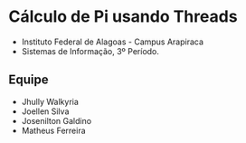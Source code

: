 # Cálculo de Pi usando Threads
- Instituto Federal de Alagoas - Campus Arapiraca
- Sistemas de Informação, 3º Período.

## Equipe
- Jhully Walkyria
- Joellen Silva
- Josenilton Galdino
- Matheus Ferreira

